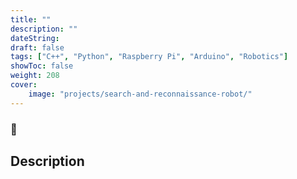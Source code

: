 ```yaml
---
title: ""
description: ""
dateString: 
draft: false
tags: ["C++", "Python", "Raspberry Pi", "Arduino", "Robotics"]
showToc: false
weight: 208
cover:
    image: "projects/search-and-reconnaissance-robot/"
--- 
```

> 

> 

### 🔗 []()

## Description
